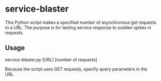 # service-blaster

This Python script makes a specified number of asynchronous get requests to a URL. The purpose is for testing service response to sudden spikes in requests. 

## Usage

service-blaster.py [URL] [number of requests]

Because the script uses GET requests, specify query parameters in the URL.
